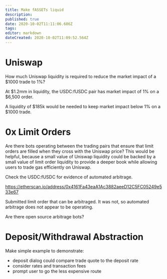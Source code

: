 ```yaml
---
title: Make fASSETs liquid
description: 
published: true
date: 2020-10-02T11:11:06.686Z
tags: 
editor: markdown
dateCreated: 2020-10-02T11:09:52.564Z
---
```


# Uniswap
How much Uniswap liquidity is required to reduce the market impact of a $1000 trade to 1%?

At $1.2mm in liquidity, the USDC:fUSDC pair has market impact of 1% on a $6,500 order.

A liquidity of $185k would be needed to keep market impact below 1% on a $1000 trade.



# 0x Limit Orders

Are there bots operating between the trading pairs that ensure that limit orders are filled when they cross with the Uniswap price? This would be helpful, because a small value of Uniswap liquidity could be backed by a small value of limit order liquidity to provide a deeper book while allowing users to trade gas efficiently on Uniswap.

Check the USDC:fUSDC for evidence of automated arbitrage.

https://etherscan.io/address/0x4161Fa43eaA1Ac3882aeeD12C5FC05249e533e67

Submitted limit order that can be arbitraged. It was not, so automated arbitrage does not appear to be operating.

Are there open source arbitrage bots?

# Deposit/Withdrawal Abstraction

Make simple example to demonstrate:
- deposit dialog could compare trade quote to the deposit rate
- consider rates and transaction fees
- prompt user to go the less expensive route




